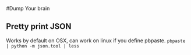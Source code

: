 #Dump
Your brain

## Pretty print JSON
Works by default on OSX, can work on linux if you define pbpaste.
```pbpaste | python -m json.tool | less```